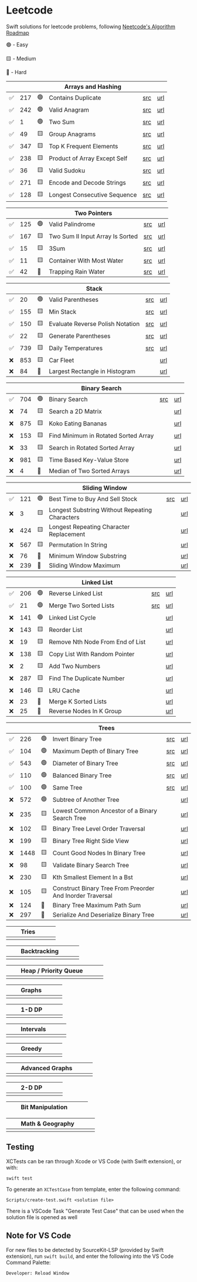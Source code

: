 # Leetcode

Swift solutions for leetcode problems, following [Neetcode's Algorithm Roadmap](https://neetcode.io/roadmap)



🟢 - Easy

🟨 - Medium

🔺 - Hard

| | | | Arrays and Hashing | | |
| -- | -- | -- | -- | -- | -- |
|✅| 217 | 🟢 | Contains Duplicate | [src](./Sources/leetcode/217/ContainsDuplicate.swift) | [url](https://leetcode.com/problems/contains-duplicate/) |
|✅| 242 | 🟢 | Valid Anagram | [src](./Sources/leetcode/242/ValidAnagram.swift) | [url](https://leetcode.com/problems/valid-anagram/) |
|✅| 1 | 🟢 | Two Sum | [src](./Sources/leetcode/1/TwoSum.swift) | [url](https://leetcode.com/problems/two-sum/) |
|✅| 49 | 🟨 | Group Anagrams | [src](./Sources/leetcode/49/GroupAnagrams.swift) | [url](https://leetcode.com/problems/group-anagrams/) |
|✅| 347 | 🟨 | Top K Frequent Elements | [src](./Sources/leetcode/347/TopKFrequentElements.swift) | [url](https://leetcode.com/problems/top-k-frequent-elements/) |
|✅| 238 | 🟨 | Product of Array Except Self | [src](./Sources/leetcode/238/ProductExceptSelf.swift) | [url](https://leetcode.com/problems/product-of-array-except-self/) |
|✅| 36 | 🟨 | Valid Sudoku | [src](./Sources/leetcode/36/ValidSudoku.swift) | [url](https://leetcode.com/problems/valid-sudoku/) |
|✅| 271 | 🟨 | Encode and Decode Strings | [src](./Sources/leetcode/271/EncodeAndDecodeStrings.swift) | [url](https://leetcode.com/problems/encode-and-decode-strings/) |
|✅| 128 | 🟨 | Longest Consecutive Sequence | [src](./Sources/leetcode/128/LongestConsecutiveSequence.swift) | [url](https://leetcode.com/problems/longest-consecutive-sequence/) |


| | | | Two Pointers | | |
| -- | -- | -- | -- | -- | -- |
|✅| 125 | 🟢 | Valid Palindrome | [src](./Sources/leetcode/125/ValidPalindrome.swift)  | [url](https://leetcode.com/problems/valid-palindrome/) |
|✅| 167 | 🟨 | Two Sum II Input Array Is Sorted | [src](./Sources/leetcode/167/TwoSum2InputArrayIsSorted.swift) | [url](https://leetcode.com/problems/two-sum-ii-input-array-is-sorted/) |
|✅| 15 | 🟨 | 3Sum | [src](./Sources/leetcode/15/ThreeSum.swift) | [url](https://leetcode.com/problems/3sum/) |
|✅| 11 | 🟨 | Container With Most Water | [src](./Sources/leetcode/11/ContainerWithMostWater.swift) | [url](https://leetcode.com/problems/container-with-most-water/) |
|✅| 42 | 🔺 | Trapping Rain Water | [src](./Sources/leetcode/42/TrappingRainWater.swift) | [url](https://leetcode.com/problems/trapping-rain-water/) |

| | | | Stack | | |
| -- | -- | -- | -- | -- | -- |
|✅| 20 | 🟢 | Valid Parentheses | [src](./Sources/leetcode/20/ValidParentheses.swift)  | [url](https://leetcode.com/problems/valid-parentheses/) |
|✅| 155 | 🟨 | Min Stack | [src](./Sources/leetcode/155/MinStack.swift) | [url](https://leetcode.com/problems/min-stack/) |
|✅| 150 | 🟨 | Evaluate Reverse Polish Notation | [src](./Sources/leetcode/150/EvaluateReversePolishNotation.swift) | [url](https://leetcode.com/problems/evaluate-reverse-polish-notation/) |
|✅| 22 | 🟨 | Generate Parentheses | [src](./Sources/leetcode/22/GenerateParentheses.swift) | [url](https://leetcode.com/problems/generate-parentheses/) |
|✅| 739 | 🟨 | Daily Temperatures | [src](./Sources/leetcode/739/DailyTemperatures.swift) | [url](https://leetcode.com/problems/daily-temperatures/) |
|❌| 853 | 🟨 | Car Fleet |  | [url](https://leetcode.com/problems/car-fleet/) |
|❌| 84 | 🔺 | Largest Rectangle in Histogram |  | [url](https://leetcode.com/problems/largest-rectangle-in-histogram/) |


| | | | Binary Search | | |
| -- | -- | -- | -- | -- | -- |
|✅| 704 | 🟢 | Binary Search | [src](./Sources/leetcode/704/BinarySearch.swift) | [url](https://leetcode.com/problems/binary-search/) |
|❌| 74 | 🟨 | Search a 2D Matrix |  | [url](https://leetcode.com/problems/search-a-2d-matrix/) |
|❌| 875 | 🟨 | Koko Eating Bananas |  | [url](https://leetcode.com/problems/koko-eating-bananas/) |
|❌| 153 | 🟨 | Find Minimum in Rotated Sorted Array |  | [url](https://leetcode.com/problems/find-minimum-in-rotated-sorted-array/) |
|❌| 33 | 🟨 | Search in Rotated Sorted Array |  | [url](https://leetcode.com/problems/search-in-rotated-sorted-array/) |
|❌| 981 | 🟨 | Time Based Key-Value Store |  | [url](https://leetcode.com/problems/time-based-key-value-store/) |
|❌| 4 | 🔺 | Median of Two Sorted Arrays |  | [url](https://leetcode.com/problems/median-of-two-sorted-arrays/) |

| | | | Sliding Window | | |
| -- | -- | -- | -- | -- | -- |
|✅| 121 | 🟢 | Best Time to Buy And Sell Stock | [src](./Sources/leetcode/121/BestTimeToBuyAndSellStock.swift) | [url](https://leetcode.com/problems/best-time-to-buy-and-sell-stock/) |
|❌| 3 | 🟨 | Longest Substring Without Repeating Characters |  | [url](https://leetcode.com/problems/longest-substring-without-repeating-characters/) |
|❌| 424 | 🟨 | Longest Repeating Character Replacement |  | [url](https://leetcode.com/problems/longest-repeating-character-replacement/) |
|❌| 567 | 🟨 | Permutation In String |  | [url](https://leetcode.com/problems/permutation-in-string/) |
|❌| 76 | 🔺 | Minimum Window Substring |  | [url](https://leetcode.com/problems/minimum-window-substring/) |
|❌| 239 | 🔺 | Sliding Window Maximum |  | [url](https://leetcode.com/problems/sliding-window-maximum/) |

| | | | Linked List | | |
| -- | -- | -- | -- | -- | -- |
|✅| 206 | 🟢 | Reverse Linked List | [src](./Sources/leetcode/206/ReverseLinkedList.swift) | [url](https://leetcode.com/problems/reverse-linked-list/) |
|✅| 21 | 🟢 | Merge Two Sorted Lists | [src](./Sources/leetcode/21/MergeTwoSortedLists.swift)  | [url](https://leetcode.com/problems/merge-two-sorted-lists/) |
|❌| 141 | 🟢 | Linked List Cycle |  | [url](https://leetcode.com/problems/linked-list-cycle/) |
|❌| 143 | 🟨 | Reorder List |  | [url](https://leetcode.com/problems/reorder-list/) |
|❌| 19 | 🟨 | Remove Nth Node From End of List |  | [url](https://leetcode.com/problems/remove-nth-node-from-end-of-list/) |
|❌| 138 | 🟨 | Copy List With Random Pointer |  | [url](https://leetcode.com/problems/copy-list-with-random-pointer/) |
|❌| 2 | 🟨 | Add Two Numbers |  | [url](https://leetcode.com/problems/add-two-numbers/) |
|❌| 287 | 🟨 | Find The Duplicate Number |  | [url](https://leetcode.com/problems/find-the-duplicate-number/) |
|❌| 146 | 🟨 | LRU Cache  |  | [url](https://leetcode.com/problems/lru-cache/) |
|❌| 23 | 🔺 | Merge K Sorted Lists |  | [url](https://leetcode.com/problems/merge-k-sorted-lists/) |
|❌| 25 | 🔺 | Reverse Nodes In K Group |  | [url](https://leetcode.com/problems/reverse-nodes-in-k-group/) |

| | | | Trees | | |
| -- | -- | -- | -- | -- | -- | 
|✅| 226 | 🟢 | Invert Binary Tree | [src](./Sources/leetcode/226/InvertBinaryTree.swift) | [url](https://leetcode.com/problems/invert-binary-tree/) |
|✅| 104 | 🟢 | Maximum Depth of Binary Tree  | [src](./Sources/leetcode/104/MaximumDepthOfBinaryTree.swift) | [url](https://leetcode.com/problems/maximum-depth-of-binary-tree/) |
|✅| 543 | 🟢 | Diameter of Binary Tree  | [src](./Sources/leetcode/543/DiameterOfBinaryTree.swift) | [url](https://leetcode.com/problems/diameter-of-binary-tree/) |
|✅| 110 | 🟢 | Balanced Binary Tree  | [src](./Sources/leetcode/110/BalancedBinaryTree.swift) | [url](https://leetcode.com/problems/balanced-binary-tree/) |
|✅| 100 | 🟢 | Same Tree  | [src](./Sources/leetcode/100/SameTree.swift) | [url](https://leetcode.com/problems/same-tree/) |
|❌| 572 | 🟢 | Subtree of Another Tree  |  | [url](https://leetcode.com/problems/subtree-of-another-tree/) |
|❌| 235 | 🟨 | Lowest Common Ancestor of a Binary Search Tree  |  | [url](https://leetcode.com/problems/lowest-common-ancestor-of-a-binary-search-tree/) |
|❌| 102 | 🟨 | Binary Tree Level Order Traversal  |  | [url](https://leetcode.com/problems/binary-tree-level-order-traversal/) |
|❌| 199 | 🟨 | Binary Tree Right Side View  |  | [url](https://leetcode.com/problems/binary-tree-right-side-view/) |
|❌| 1448 | 🟨 | Count Good Nodes In Binary Tree  |  | [url](https://leetcode.com/problems/count-good-nodes-in-binary-tree/) |
|❌| 98 | 🟨 | Validate Binary Search Tree  |  | [url](https://leetcode.com/problems/validate-binary-search-tree/) |
|❌| 230 | 🟨 | Kth Smallest Element In a Bst  |  | [url](https://leetcode.com/problems/kth-smallest-element-in-a-bst/) |
|❌| 105 | 🟨 | Construct Binary Tree From Preorder And Inorder Traversal  |  | [url](https://leetcode.com/problems/construct-binary-tree-from-preorder-and-inorder-traversal/) |
|❌| 124 | 🔺 | Binary Tree Maximum Path Sum  |  | [url](https://leetcode.com/problems/binary-tree-maximum-path-sum/) |
|❌| 297 | 🔺 | Serialize And Deserialize Binary Tree  |  | [url](https://leetcode.com/problems/serialize-and-deserialize-binary-tree/) |

| | | Tries | | | |
| -- | -- | -- | -- | -- | -- | 
| | | | | | |

| | | Backtracking | | | |
| -- | -- | -- | -- | -- | -- | 
| | | | | | |

| | | Heap / Priority Queue | | | |
| -- | -- | -- | -- | -- | -- | 
| | | | | | |

| | | Graphs | | | |
| -- | -- | -- | -- | -- | -- |
| | | | | | |
 
| | | 1-D DP | | | |
| -- | -- | -- | -- | -- | -- | 
| | | | | | |

| | | Intervals | | | |
| -- | -- | -- | -- | -- | -- | 
| | | | | | |

| | | Greedy | | | |
| -- | -- | -- | -- | -- | -- | 
| | | | | | |

| | | Advanced Graphs | | | |
| -- | -- | -- | -- | -- | -- | 
| | | | | | |

| | | 2-D DP | | | |
| -- | -- | -- | -- | -- | -- | 
| | | | | | |

| | | Bit Manipulation | | | |
| -- | -- | -- | -- | -- | -- |

| | | Math & Geography | | | |
| -- | -- | -- | -- | -- | -- | 
| | | | | | |

## Testing

XCTests can be ran through Xcode or VS Code (with Swift extension), or with:

```
swift test
```

To generate an `XCTestCase` from template, enter the following command:

```
Scripts/create-test.swift <solution file>
``` 
 
There is a VSCode Task "Generate Test Case" that can be used when the solution file is opened as well

## Note for VS Code

For new files to be detected by SourceKit-LSP (provided by Swift extension), run `swift build`, and enter the following into the VS Code Command Palette:

```
Developer: Reload Window
```
